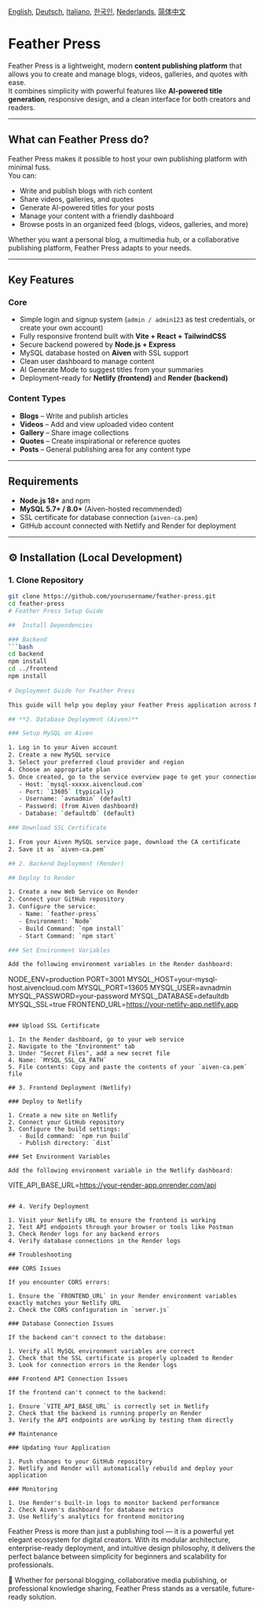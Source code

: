 [English](README.md), [Deutsch](README_de_DE.md), [Italiano](README_it_IT.md), [한국인](README_ko_KR.md), [Nederlands](README_nl_NL.md), [简体中文](README_zh_CN.md)

# Feather Press

Feather Press is a lightweight, modern **content publishing platform** that allows you to create and manage blogs, videos, galleries, and quotes with ease.  
It combines simplicity with powerful features like **AI-powered title generation**, responsive design, and a clean interface for both creators and readers.

---

##  What can Feather Press do?

Feather Press makes it possible to host your own publishing platform with minimal fuss.  
You can:

- Write and publish blogs with rich content
- Share videos, galleries, and quotes
- Generate AI-powered titles for your posts
- Manage your content with a friendly dashboard
- Browse posts in an organized feed (blogs, videos, galleries, and more)

Whether you want a personal blog, a multimedia hub, or a collaborative publishing platform, Feather Press adapts to your needs.

---

##  Key Features

### Core
- Simple login and signup system (`admin / admin123` as test credentials, or create your own account)
- Fully responsive frontend built with **Vite + React + TailwindCSS**
- Secure backend powered by **Node.js + Express**
- MySQL database hosted on **Aiven** with SSL support
- Clean user dashboard to manage content
- AI Generate Mode to suggest titles from your summaries
- Deployment-ready for **Netlify (frontend)** and **Render (backend)**

### Content Types
- **Blogs** – Write and publish articles
- **Videos** – Add and view uploaded video content
- **Gallery** – Share image collections
- **Quotes** – Create inspirational or reference quotes
- **Posts** – General publishing area for any content type

---

##  Requirements

- **Node.js 18+** and npm
- **MySQL 5.7+ / 8.0+** (Aiven-hosted recommended)
- SSL certificate for database connection (`aiven-ca.pem`)
- GitHub account connected with Netlify and Render for deployment

---

## ⚙ Installation (Local Development)

### 1. Clone Repository
```bash
git clone https://github.com/yourusername/feather-press.git
cd feather-press
# Feather Press Setup Guide

##  Install Dependencies

### Backend
```bash
cd backend
npm install
cd ../frontend
npm install
  
# Deployment Guide for Feather Press

This guide will help you deploy your Feather Press application across Netlify (frontend), Render (backend), and Aiven (MySQL database).

## **2. Database Deployment (Aiven)**

### Setup MySQL on Aiven

1. Log in to your Aiven account
2. Create a new MySQL service
3. Select your preferred cloud provider and region
4. Choose an appropriate plan
5. Once created, go to the service overview page to get your connection details:
   - Host: `mysql-xxxxx.aivencloud.com`
   - Port: `13605` (typically)
   - Username: `avnadmin` (default)
   - Password: (from Aiven dashboard)
   - Database: `defaultdb` (default)

### Download SSL Certificate

1. From your Aiven MySQL service page, download the CA certificate
2. Save it as `aiven-ca.pem`

## 2. Backend Deployment (Render)

## Deploy to Render

1. Create a new Web Service on Render
2. Connect your GitHub repository
3. Configure the service:
   - Name: `feather-press`
   - Environment: `Node`
   - Build Command: `npm install`
   - Start Command: `npm start`

### Set Environment Variables

Add the following environment variables in the Render dashboard:

```
NODE_ENV=production
PORT=3001
MYSQL_HOST=your-mysql-host.aivencloud.com
MYSQL_PORT=13605
MYSQL_USER=avnadmin
MYSQL_PASSWORD=your-password
MYSQL_DATABASE=defaultdb
MYSQL_SSL=true
FRONTEND_URL=https://your-netlify-app.netlify.app
```

### Upload SSL Certificate

1. In the Render dashboard, go to your web service
2. Navigate to the "Environment" tab
3. Under "Secret Files", add a new secret file
4. Name: `MYSQL_SSL_CA_PATH`
5. File contents: Copy and paste the contents of your `aiven-ca.pem` file

## 3. Frontend Deployment (Netlify)

### Deploy to Netlify

1. Create a new site on Netlify
2. Connect your GitHub repository
3. Configure the build settings:
   - Build command: `npm run build`
   - Publish directory: `dist`

### Set Environment Variables

Add the following environment variable in the Netlify dashboard:

```
VITE_API_BASE_URL=https://your-render-app.onrender.com/api
```

## 4. Verify Deployment

1. Visit your Netlify URL to ensure the frontend is working
2. Test API endpoints through your browser or tools like Postman
3. Check Render logs for any backend errors
4. Verify database connections in the Render logs

## Troubleshooting

### CORS Issues

If you encounter CORS errors:

1. Ensure the `FRONTEND_URL` in your Render environment variables exactly matches your Netlify URL
2. Check the CORS configuration in `server.js`

### Database Connection Issues

If the backend can't connect to the database:

1. Verify all MySQL environment variables are correct
2. Check that the SSL certificate is properly uploaded to Render
3. Look for connection errors in the Render logs

### Frontend API Connection Issues

If the frontend can't connect to the backend:

1. Ensure `VITE_API_BASE_URL` is correctly set in Netlify
2. Check that the backend is running properly on Render
3. Verify the API endpoints are working by testing them directly

## Maintenance

### Updating Your Application

1. Push changes to your GitHub repository
2. Netlify and Render will automatically rebuild and deploy your application

### Monitoring

1. Use Render's built-in logs to monitor backend performance
2. Check Aiven's dashboard for database metrics
3. Use Netlify's analytics for frontend monitoring
```
Feather Press is more than just a publishing tool — it is a powerful yet elegant ecosystem for digital creators. With its modular architecture, enterprise-ready deployment, and intuitive design philosophy, it delivers the perfect balance between simplicity for beginners and scalability for professionals.

🚀 Whether for personal blogging, collaborative media publishing, or professional knowledge sharing, Feather Press stands as a versatile, future-ready solution.
